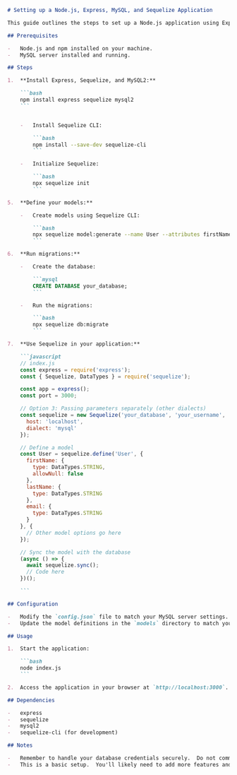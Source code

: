 ```markdown
# Setting up a Node.js, Express, MySQL, and Sequelize Application

This guide outlines the steps to set up a Node.js application using Express as the web framework, MySQL as the database, and Sequelize as the ORM.

## Prerequisites

-   Node.js and npm installed on your machine.
-   MySQL server installed and running.

## Steps

1.  **Install Express, Sequelize, and MySQL2:**

    ```bash
    npm install express sequelize mysql2
    ```


    -   Install Sequelize CLI:

        ```bash
        npm install --save-dev sequelize-cli
        ```

    -   Initialize Sequelize:

        ```bash
        npx sequelize init
        ```

5.  **Define your models:**

    -   Create models using Sequelize CLI:

        ```bash
        npx sequelize model:generate --name User --attributes firstName:string,lastName:string,email:string
        ```

6.  **Run migrations:**

    -   Create the database:

        ```mysql
        CREATE DATABASE your_database;
        ```

    -   Run the migrations:

        ```bash
        npx sequelize db:migrate
        ```

7.  **Use Sequelize in your application:**

    ```javascript
    // index.js
    const express = require('express');
    const { Sequelize, DataTypes } = require('sequelize');

    const app = express();
    const port = 3000;

    // Option 3: Passing parameters separately (other dialects)
    const sequelize = new Sequelize('your_database', 'your_username', 'your_password', {
      host: 'localhost',
      dialect: 'mysql'
    });

    // Define a model
    const User = sequelize.define('User', {
      firstName: {
        type: DataTypes.STRING,
        allowNull: false
      },
      lastName: {
        type: DataTypes.STRING
      },
      email: {
        type: DataTypes.STRING
      }
    }, {
      // Other model options go here
    });

    // Sync the model with the database
    (async () => {
      await sequelize.sync();
      // Code here
    })();

    ```

## Configuration

-   Modify the `config.json` file to match your MySQL server settings.
-   Update the model definitions in the `models` directory to match your data structure.

## Usage

1.  Start the application:

    ```bash
    node index.js
    ```

2.  Access the application in your browser at `http://localhost:3000`.

## Dependencies

-   express
-   sequelize
-   mysql2
-   sequelize-cli (for development)

## Notes

-   Remember to handle your database credentials securely.  Do not commit them to your repository.
-   This is a basic setup.  You'll likely need to add more features and error handling for a production application.
```
